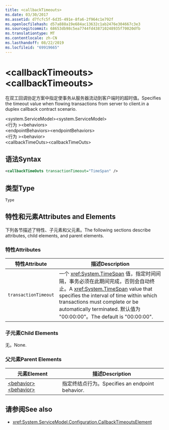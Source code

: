 ```yaml
---
title: <callbackTimeouts>
ms.date: 03/30/2017
ms.assetid: d7fcfc5f-6d35-491e-8fa6-2f964c1e792f
ms.openlocfilehash: d57a888a19e684ac13632c1ab2476e304667c3e3
ms.sourcegitcommit: 68653db98c5ea7744fd438710248935f70020dfb
ms.translationtype: MT
ms.contentlocale: zh-CN
ms.lasthandoff: 08/22/2019
ms.locfileid: "69919665"
---
```

# <a name="callbacktimeouts"></a><span data-ttu-id="41a3b-101">\<callbackTimeouts></span><span class="sxs-lookup"><span data-stu-id="41a3b-101">\<callbackTimeouts></span></span>
<span data-ttu-id="41a3b-102">在双工回调协定方案中指定使事务从服务器流动到客户端时的超时值。</span><span class="sxs-lookup"><span data-stu-id="41a3b-102">Specifies the timeout value when flowing transactions from server to client.in a duplex callback contract scenario.</span></span>  
  
 <span data-ttu-id="41a3b-103">\<system.ServiceModel></span><span class="sxs-lookup"><span data-stu-id="41a3b-103">\<system.ServiceModel></span></span>  
<span data-ttu-id="41a3b-104">\<行为 ></span><span class="sxs-lookup"><span data-stu-id="41a3b-104">\<behaviors></span></span>  
<span data-ttu-id="41a3b-105">\<endpointBehaviors></span><span class="sxs-lookup"><span data-stu-id="41a3b-105">\<endpointBehaviors></span></span>  
<span data-ttu-id="41a3b-106">\<行为 ></span><span class="sxs-lookup"><span data-stu-id="41a3b-106">\<behavior></span></span>  
<span data-ttu-id="41a3b-107">\<callbackTimeOuts></span><span class="sxs-lookup"><span data-stu-id="41a3b-107">\<callbackTimeOuts></span></span>  
  
## <a name="syntax"></a><span data-ttu-id="41a3b-108">语法</span><span class="sxs-lookup"><span data-stu-id="41a3b-108">Syntax</span></span>  
  
```xml  
<callbackTimeOuts transactionTimeout="TimeSpan" />
```  
  
## <a name="type"></a><span data-ttu-id="41a3b-109">类型</span><span class="sxs-lookup"><span data-stu-id="41a3b-109">Type</span></span>  
 `Type`  
  
## <a name="attributes-and-elements"></a><span data-ttu-id="41a3b-110">特性和元素</span><span class="sxs-lookup"><span data-stu-id="41a3b-110">Attributes and Elements</span></span>  
 <span data-ttu-id="41a3b-111">下列各节描述了特性、子元素和父元素。</span><span class="sxs-lookup"><span data-stu-id="41a3b-111">The following sections describe attributes, child elements, and parent elements.</span></span>  
  
### <a name="attributes"></a><span data-ttu-id="41a3b-112">特性</span><span class="sxs-lookup"><span data-stu-id="41a3b-112">Attributes</span></span>  
  
|<span data-ttu-id="41a3b-113">特性</span><span class="sxs-lookup"><span data-stu-id="41a3b-113">Attribute</span></span>|<span data-ttu-id="41a3b-114">描述</span><span class="sxs-lookup"><span data-stu-id="41a3b-114">Description</span></span>|  
|---------------|-----------------|  
|`transactionTimeout`|<span data-ttu-id="41a3b-115">一个 <xref:System.TimeSpan> 值，指定时间间隔，事务必须在此期间完成，否则会自动终止。</span><span class="sxs-lookup"><span data-stu-id="41a3b-115">A <xref:System.TimeSpan> value that specifies the interval of time within which transactions must complete or be automatically terminated.</span></span> <span data-ttu-id="41a3b-116">默认值为 "00:00:00"。</span><span class="sxs-lookup"><span data-stu-id="41a3b-116">The default is "00:00:00".</span></span>|  
  
### <a name="child-elements"></a><span data-ttu-id="41a3b-117">子元素</span><span class="sxs-lookup"><span data-stu-id="41a3b-117">Child Elements</span></span>  
 <span data-ttu-id="41a3b-118">无。</span><span class="sxs-lookup"><span data-stu-id="41a3b-118">None.</span></span>  
  
### <a name="parent-elements"></a><span data-ttu-id="41a3b-119">父元素</span><span class="sxs-lookup"><span data-stu-id="41a3b-119">Parent Elements</span></span>  
  
|<span data-ttu-id="41a3b-120">元素</span><span class="sxs-lookup"><span data-stu-id="41a3b-120">Element</span></span>|<span data-ttu-id="41a3b-121">描述</span><span class="sxs-lookup"><span data-stu-id="41a3b-121">Description</span></span>|  
|-------------|-----------------|  
|[<span data-ttu-id="41a3b-122">\<behavior></span><span class="sxs-lookup"><span data-stu-id="41a3b-122">\<behavior></span></span>](behavior-of-endpointbehaviors.md)|<span data-ttu-id="41a3b-123">指定终结点行为。</span><span class="sxs-lookup"><span data-stu-id="41a3b-123">Specifies an endpoint behavior.</span></span>|  
  
## <a name="see-also"></a><span data-ttu-id="41a3b-124">请参阅</span><span class="sxs-lookup"><span data-stu-id="41a3b-124">See also</span></span>

- <xref:System.ServiceModel.Configuration.CallbackTimeoutsElement>
